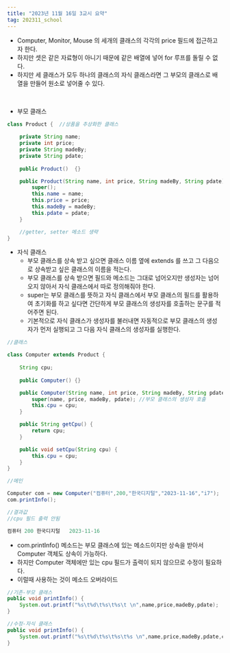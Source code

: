 ```yaml
---
title: "2023년 11월 16일 3교시 요약"
tag: 202311_school
---
```


- Computer, Monitor, Mouse 의 세개의 클래스의 각각의 price 필드에 접근하고자 한다.
- 하지만 셋은 같은 자료형이 아니기 때문에 같은 배열에 넣어 for 루프를 돌릴 수 없다.
- 하지만 세 클래스가 모두 하나의 클래스의 자식 클래스라면 그 부모의 클래스로 배열을 만들어 원소로 넣어줄 수 있다.

<br>

- 부모 클래스

```java
class Product {  //상품을 추상화한 클래스
	
	private String name;
	private int price;
	private String madeBy;
	private String pdate;
	
	public Product()  {}

	public Product(String name, int price, String madeBy, String pdate) {
		super();
		this.name = name;
		this.price = price;
		this.madeBy = madeBy;
		this.pdate = pdate;
	}	

    //getter, setter 메소드 생략
}
```

- 자식 클래스
  - 부모 클래스를 상속 받고 싶으면 클래스 이름 옆에 extends 를 쓰고 그 다음으로 상속받고 싶은 클래스의 이름을 적는다.
  - 부모 클래스를 상속 받으면 필드와 메소드는 그대로 넘어오지만 생성자는 넘어오지 않아서 자식 클래스에서 따로 정의해줘야 한다.
  - super는 부모 클래스를 뜻하고 자식 클래스에서 부모 클래스의 필드를 활용하여 초기화를 하고 싶다면 간단하게 부모 클래스의 생성자를 호출하는 문구를 적어주면 된다.
  - 기본적으로 자식 클래스가 생성자를 불러내면 자동적으로 부모 클래스의 생성자가 먼저 실행되고 그 다음 자식 클래스의 생성자를 실행한다.

```java
//클래스 

class Computer extends Product {
	
	String cpu;
	
	public Computer() {}

	public Computer(String name, int price, String madeBy, String pdate,String cpu) {
		super(name, price, madeBy, pdate); //부모 클래스의 생성자 호출
		this.cpu = cpu;
	}

	public String getCpu() {
		return cpu;
	}

	public void setCpu(String cpu) {
		this.cpu = cpu;
	}
}
```

```java
//메인

Computer com = new Computer("컴퓨터",200,"한국디지털","2023-11-16","i7");
com.printInfo();
```

```java
//결과값
//cpu 필드 출력 안됨

컴퓨터	200	한국디지털	2023-11-16 
```
- com.printInfo() 메소드는 부모 클래스에 있는 메소드이지만 상속을 받아서 Computer 객체도 상속이 가능하다.
- 하지만 Computer 객체에만 있는 cpu 필드가 출력이 되지 않으므로 수정이 필요하다.
- 이럴때 사용하는 것이 메소드 오버라이드

```java
//기존-부모 클래스
public void printInfo() {
    System.out.printf("%s\t%d\t%s\t%s\t \n",name,price,madeBy,pdate);
}

//수정-자식 클래스
public void printInfo() {
    System.out.printf("%s\t%d\t%s\t%s\t%s \n",name,price,madeBy,pdate,cpu);
}
```